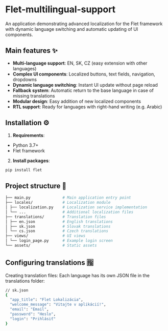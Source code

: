 # Flet-multilingual-support
An application demonstrating advanced localization for the Flet framework with dynamic language switching and automatic updating of UI components.

## Main features ✨

- **Multi-language support**: EN, SK, CZ (easy extension with other languages)
- **Complex UI components**: Localized buttons, text fields, navigation, dropdowns
- **Dynamic language switching**: Instant UI update without page reload
- **Fallback system**: Automatic return to the base language in case of missing translations
- **Modular design**: Easy addition of new localized components
- **RTL support**: Ready for languages ​​with right-hand writing (e.g. Arabic)

## Installation ⚙️

1. **Requirements**:
- Python 3.7+
- Flet framework

2. **Install packages**:
```bash
pip install flet
```
## Project structure 📂
```bash
├── main.py              # Main application entry point
├── locales/             # Localization module
│ ├── localization.py    # Localization service implementation
│ └── ...                # Additional localization files
├── translations/        # Translation files
│ ├── en.json            # English translations
│ ├── sk.json            # Slovak translations
│ └── cs.json            # Czech translations
├── views/               # UI views
│ └── login_page.py      # Example login screen
└── assets/              # Static assets
```
## Configuring translations 🈯

Creating translation files:
Each language has its own JSON file in the translations folder:

```bash
// sk.json
{
  "app_title": "Flet Lokalizácia",
  "welcome_message": "Vitajte v aplikácií!",
  "email": "Email",
  "password": "Heslo",
  "login": "Prihlásiť"
}
```
